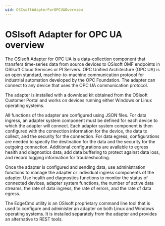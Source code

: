 ```yaml
---
uid: OSIsoftAdapterForOPCUAOverview
---
```


# OSIsoft Adapter for OPC UA overview

The OSIsoft Adapter for OPC UA is a data-collection component that transfers time-series data from source devices to OSIsoft OMF endpoints in OSIsoft Cloud Services or PI Servers. OPC Unified Architecture (OPC UA) is an open standard, machine-to-machine communication protocol for industrial automation developed by the OPC Foundation. The adapter can connect to any device that uses the OPC UA communication protocol.

The adapter is installed with a download kit obtained from the OSIsoft Customer Portal and works on devices running either Windows or Linux operating systems. 

All functions of the adapter are configured using JSON files. For data ingress, an adapter system component must be defined for each device to which the adapter will connect. Each adapter system component is then configured with the connection information for the device, the data to collect, and the security for the connection. For data egress, configurations are needed to specify the destination for the data and the security for the outgoing connection. Additional configurations are available to egress health and diagnostics data, add data buffering to protect against data loss, and record logging information for troubleshooting. 

Once the adapter is configured and sending data, use administration functions to manage the adapter or individual ingress components of the adapter. Use health and diagnostics functions to monitor the status of connected devices, adapter system functions, the number of active data streams, the rate of data ingress, the rate of errors, and the rate of data egress.

The EdgeCmd utility is an OSIsoft proprietary command line tool that is used to configure and administer an adapter on both Linux and Windows operating systems. It is installed separately from the adapter and provides an alternative to REST tools.

